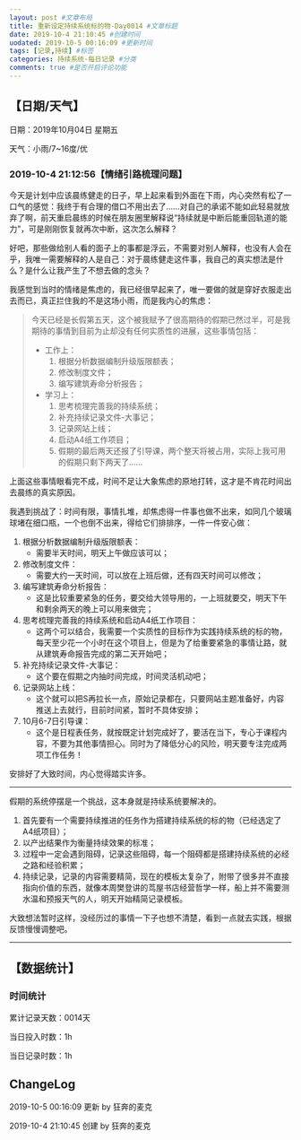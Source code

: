 ```yaml
---
layout: post #文章布局
title: 重新设定持续系统标的物-Day0014 #文章标题
date: 2019-10-4 21:10:45 #创建时间
uodated: 2019-10-5 00:16:09 #更新时间
tags: [记录,持续] #标签
categories: 持续系统-每日记录 #分类
comments: true #是否开启评论功能
---
```


## 【日期/天气】
日期：2019年10月04日 星期五

天气：小雨/7~16度/优

### 2019-10-4 21:12:56【情绪引路梳理问题】
今天是计划中应该晨练健走的日子，早上起来看到外面在下雨，内心突然有松了一口气的感觉：我终于有合理的借口不用出去了……对自己的承诺不能如此轻易就放弃了啊，前天重启晨练的时候在朋友圈里解释说“持续就是中断后能重回轨道的能力”，可是刚刚恢复就再次中断，这次怎么解释？

好吧，那些做给别人看的面子上的事都是浮云，不需要对别人解释，也没有人会在乎，我唯一需要解释的人是自己：对于晨练健走这件事，我自己的真实想法是什么？是什么让我产生了不想去做的念头？

我感觉到当时的情绪是焦虑的，我已经很早起来了，唯一要做的就是穿好衣服走出去而已，真正拦住我的不是这场小雨，而是我内心的焦虑：
> 今天已经是长假第五天，这个被我赋予了很高期待的假期已然过半，可是我期待的事情到目前为止却没有任何实质性的进展，这些事情包括：
> * 工作上：
>   1. 根据分析数据编制升级版限额表；
>   2. 修改制度文件；
>   3. 编写建筑寿命分析报告；
> * 学习上：
>   1. 思考梳理完善我的持续系统；
>   2. 补充持续记录文件-大事记；
>   3. 记录网站上线；
>   4. 启动A4纸工作项目；
>   5. 假期的最后两天还报了引导课，两个整天将被占用，实际上我可用的假期只剩下两天了……

上面这些事情眼看完不成，时间不足让大象焦虑的原地打转，这才是不肯花时间出去晨练的真实原因。

我遇到挑战了：时间有限，事情扎堆，却焦虑得一件事也做不出来，如同几个玻璃球堵在细口瓶，一个也倒不出来，得给它们排排序，一件一件安心做：
1. 根据分析数据编制升级版限额表：
   * 需要半天时间，明天上午做应该可以；
2. 修改制度文件：
   * 需要大约一天时间，可以放在上班后做，还有四天时间可以修改；
3. 编写建筑寿命分析报告：
   * 这是比较重要紧急的任务，要交给大领导用的，一上班就要交，明天下午和剩余两天的晚上可以用来做完；
4. 思考梳理完善我的持续系统和启动A4纸工作项目：
   * 这两个可以结合，我需要一个实质性的目标作为实践持续系统的标的物，每天至少花一个小时在这个项目上，但是为了给重要紧急的事情让路，就从建筑寿命报告完成的第二天开始吧；
5. 补充持续记录文件-大事记：
   * 这个要在假期之内抽时间完成，时间灵活机动吧；
6. 记录网站上线：
   * 这个就可以把S再拉长一点，原始记录都在，只要网站主题准备好，内容推送上去就行，目前时间紧，暂时不具体安排；
7. 10月6-7日引导课：
   * 这个是日程表任务，就按既定计划完成好了，要活在当下，专心于课程内容，不要为其他事情担心。同时为了降低分心的风险，明天要专注完成两项工作任务！

安排好了大致时间，内心觉得踏实许多。

---
假期的系统停摆是一个挑战，这本身就是持续系统要解决的。

1. 首先要有一个需要持续推进的任务作为搭建持续系统的标的物（已经选定了A4纸项目）；
2. 以产出结果作为衡量持续效果的标准；
3. 过程中一定会遇到阻碍，记录这些阻碍，每一个阻碍都是搭建持续系统的必经之路和经验积累；
4. 持续记录，记录的内容需要精简，现在的模板太复杂了，附带了很多并不直接指向价值的东西，就像本周樊登讲的茑屋书店经营哲学一样，船上并不需要测水温和预报天气的人，明天开始精简记录模板。

大致想法暂时这样，没经历过的事情一下子也想不清楚，看到一点就去实践，根据反馈慢慢调整吧。

---
## 【数据统计】

### 时间统计

累计记录天数：0014天

当日投入时数：1h

当日记录时数：1h

## ChangeLog

2019-10-5 00:16:09 更新 by 狂奔的麦克

2019-10-4 21:10:45 创建 by 狂奔的麦克
